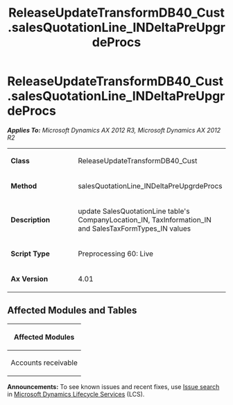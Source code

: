 ﻿---
title: ReleaseUpdateTransformDB40_Cust.salesQuotationLine_INDeltaPreUpgrdeProcs
TOCTitle: ReleaseUpdateTransformDB40_Cust.salesQuotationLine_INDeltaPreUpgrdeProcs
ms:assetid: e22baa2d-faeb-6350-f683-13fe76fa1c95
ms:mtpsurl: https://msdn.microsoft.com/en-us/library/JJ737346(v=AX.60)
ms:contentKeyID: 49711787
ms.date: 05/18/2015
mtps_version: v=AX.60
---

# ReleaseUpdateTransformDB40\_Cust.salesQuotationLine\_INDeltaPreUpgrdeProcs 


_**Applies To:** Microsoft Dynamics AX 2012 R3, Microsoft Dynamics AX 2012 R2_

<table>
<colgroup>
<col style="width: 50%" />
<col style="width: 50%" />
</colgroup>
<tbody>
<tr class="odd">
<td><p><strong>Class</strong></p></td>
<td><p>ReleaseUpdateTransformDB40_Cust</p></td>
</tr>
<tr class="even">
<td><p><strong>Method</strong></p></td>
<td><p>salesQuotationLine_INDeltaPreUpgrdeProcs</p></td>
</tr>
<tr class="odd">
<td><p><strong>Description</strong></p></td>
<td><p>update SalesQuotationLine table's CompanyLocation_IN, TaxInformation_IN and SalesTaxFormTypes_IN values</p></td>
</tr>
<tr class="even">
<td><p><strong>Script Type</strong></p></td>
<td><p>Preprocessing 60: Live</p></td>
</tr>
<tr class="odd">
<td><p><strong>Ax Version</strong></p></td>
<td><p>4.01</p></td>
</tr>
</tbody>
</table>


## Affected Modules and Tables

<table>
<colgroup>
<col style="width: 100%" />
</colgroup>
<thead>
<tr class="header">
<th><p>Affected Modules</p></th>
</tr>
</thead>
<tbody>
<tr class="odd">
<td><p>Accounts receivable</p></td>
</tr>
</tbody>
</table>

  
**Announcements:** To see known issues and recent fixes, use [Issue search](http://go.microsoft.com/fwlink/?linkid=389258) in [Microsoft Dynamics Lifecycle Services](http://go.microsoft.com/fwlink/?linkid=306505) (LCS).

